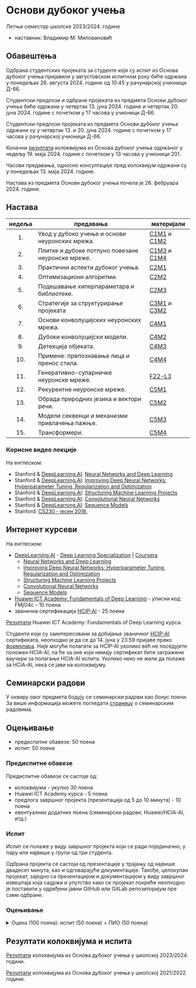 # Основи дубоког учења

Летњи семестар школске 2023/2024. године
* наставник: Владимир М. Миловановић
<!--* сарадник: Исидора Грујић-->

## Обавештења

Одбрана студентских пројеката за студенте који су испит из Основа дубоког учења пријавили у августовском испитном року биће одржана у понедељак 26. августа 2024. године од 10:45 у рачунарској учионици Д-66.<!--*, као и у четвртак 29. августа 2024. године од 11:00 часова у учионици Д-66.-->

Студентски предлози и одбране пројеката из предмета Основи дубоког учења биће одржани у четвртак 13. јуна 2024. године и четвртак 20. јуна 2024. године с почетком у 17 часова у учионици Д-66.

Студентски предлози пројеката из предмета Основи дубоког учења одржани су у четвртак 13. и 20. јуна 2024. године с почетком у 17 часова у рачунарској учионици Д-66.

Коначни [резултати](https://docs.google.com/spreadsheets/d/1VswTNw6_4dwwYHJ4HKwy48Sr9dvXGpPPAtdcZj2Kg9w) колоквијума из Основа дубоког учења одржаног у недељу 19. маја 2024. године с почетком у 13 часова у учионици 201.

Часови предавања, односно консултације пред колоквијум одржани су у понедељак 13. маја 2024. године.

Настава из предмета Основи дубоког учења почела је 26. фебруара 2024. године.

## Настава

недеља |                     предавања                    |          материјали
:----: | ------------------------------------------------ | ----------------------------
  1\.  | Увод у дубоко учење и основи неуронских мрежа.   | [C1M1][C1M1] и [C1M2][C1M2]
  2\.  | Плитке и дубоке потпуно повезане неуронске мреже.| [C1M3][C1M3] и [C1M4][C1M4]
  3\.  | Практични аспекти дубоког учења.                 | [C2M1][C2M1]
  4\.  | Оптимизациони алгоритми.                         | [C2M2][C2M2]
  5\.  | Подешавање хиперпараметара и библиотеке.         | [C2M3][C2M3]
  6\.  | Стратегије за структурирање пројеката            | [C3M1][C3M1] и [C3M2][C3M2]
  7\.  | Основи конволуцијских неуронских мрежа.          | [C4M1][C4M1]
  8\.  | Дубоки конволуцијски модели.                     | [C4M2][C4M2]
  9\.  | Детекција објеката.                              | [C4M3][C4M3]
 10\.  | Примене: препознавање лица и пренос стила.       | [C4M4][C4M4]
 11\.  | Генеративно-супарничке неуронске мреже.          | [F22-L3][F22-L3]
 12\.  | Рекурентне неуронске мреже.                      | [C5M1][C5M1]
 13\.  | Обрада природних језика и вектори речи.          | [C5M2][C5M2]
 14\.  | Модели секвенци и механизми привлачења пажње.    | [C5M3][C5M3]
 15\.  | Трансформери.                                    | [C5M4][C5M4]

[C1M1]: https://cs230.stanford.edu/files/C1M1.pdf
[C1M2]: https://cs230.stanford.edu/files/C1M2.pdf
[C1M3]: https://cs230.stanford.edu/files/C1M3.pdf
[C1M4]: https://cs230.stanford.edu/files/C1M4.pdf
[C2M1]: https://cs230.stanford.edu/files/C2M1.pdf
[C2M2]: https://cs230.stanford.edu/files/C2M2.pdf
[C2M3]: https://cs230.stanford.edu/files/C2M3.pdf
[C3M1]: https://cs230.stanford.edu/files/C3M1.pdf
[C3M2]: https://cs230.stanford.edu/files/C3M2.pdf
[C4M1]: https://cs230.stanford.edu/files/C4M1.pdf
[C4M2]: https://cs230.stanford.edu/files/C4M2.pdf
[C4M3]: https://cs230.stanford.edu/files/C4M3.pdf
[C4M4]: https://cs230.stanford.edu/files/C4M4.pdf
[C5M1]: https://cs230.stanford.edu/files/C5M1.pdf
[C5M2]: https://cs230.stanford.edu/files/C5M2.pdf
[C5M3]: https://cs230.stanford.edu/files/C5M3.pdf
[C5M4]: https://cs230.stanford.edu/files/C5M4.pdf

[S23-L1]: https://cs230.stanford.edu/syllabus/spring_2023/lecture_1.pdf

[F22-L1]: https://cs230.stanford.edu/syllabus/fall_2022/lecture_1.pdf
[F22-L2]: https://cs230.stanford.edu/syllabus/fall_2022/lecture_2.pdf
[F22-L3]: https://cs230.stanford.edu/syllabus/fall_2022/lecture_3.pdf
[F22-L5]: https://cs230.stanford.edu/syllabus/fall_2022/lecture_5.pdf
[F22-L10]: https://cs230.stanford.edu/syllabus/fall_2022/lecture_10.pdf

[S22-L1]: https://cs230.stanford.edu/syllabus/spring_2022/lecture_1.pdf
[S22-L2]: https://cs230.stanford.edu/syllabus/spring_2022/lecture_2.pdf
[S22-L3]: https://cs230.stanford.edu/syllabus/spring_2022/lecture_3.pdf
[S22-L5]: https://cs230.stanford.edu/syllabus/spring_2022/lecture_5.pdf
[S22-L7]: https://cs230.stanford.edu/syllabus/spring_2022/lecture_7.pdf
[S22-L9]: https://cs230.stanford.edu/syllabus/spring_2022/lecture_9.pdf

[F21-L1]: https://cs230.stanford.edu/syllabus/fall_2021/lecture_1.pdf
[F21-L2]: https://cs230.stanford.edu/syllabus/fall_2021/lecture_2.pdf
[F21-L4]: https://cs230.stanford.edu/syllabus/fall_2021/lecture_4.pdf
[F21-L5]: https://cs230.stanford.edu/syllabus/fall_2021/lecture_5.pdf
[F21-L7]: https://cs230.stanford.edu/syllabus/fall_2021/lecture_7.pdf
[F21-L9]: https://cs230.stanford.edu/syllabus/fall_2021/lecture_9.pdf
[F21-L10]: https://cs230.stanford.edu/syllabus/fall_2021/lecture_10.pdf

### Корисне видео лекције

На енглеском:
* Stanford & [DeepLearning.AI](https://www.deeplearning.ai): [Neural Networks and Deep Learning](https://www.youtube.com/playlist?list=PLkDaE6sCZn6Ec-XTbcX1uRg2_u4xOEky0)
* Stanford & [DeepLearning.AI](https://www.deeplearning.ai): [Improving Deep Neural Networks: Hyperparameter Tuning, Regularization and Optimization](https://www.youtube.com/playlist?list=PLkDaE6sCZn6Hn0vK8co82zjQtt3T2Nkqc)
* Stanford & [DeepLearning.AI](https://www.deeplearning.ai): [Structuring Machine Learning Projects](https://www.youtube.com/playlist?list=PLkDaE6sCZn6E7jZ9sN_xHwSHOdjUxUW_b)
* Stanford & [DeepLearning.AI](https://www.deeplearning.ai): [Convolutional Neural Networks](https://www.youtube.com/playlist?list=PLkDaE6sCZn6Gl29AoE31iwdVwSG-KnDzF)
* Stanford & [DeepLearning.AI](https://www.deeplearning.ai): [Sequence Models](https://www.youtube.com/playlist?list=PLkDaE6sCZn6F6wUI9tvS_Gw1vaFAx6rd6)
* Stanford: [CS230 - јесен 2018.](https://www.youtube.com/playlist?list=PLoROMvodv4rOABXSygHTsbvUz4G_YQhOb)

## Интернет курсеви

На енглеском:
* [DeepLearning.AI](https://www.deeplearning.ai) - [Deep Learning Specialization](https://www.coursera.org/specializations/deep-learning) | [Coursera](https://www.coursera.org)
  * [Neural Networks and Deep Learning](https://www.coursera.org/learn/neural-networks-deep-learning)
  * [Improving Deep Neural Networks: Hyperparameter Tuning, Regularization and Optimization](https://www.coursera.org/learn/deep-neural-network)
  * [Structuring Machine Learning Projects](https://www.coursera.org/learn/machine-learning-projects)
  * [Convolutional Neural Networks](https://www.coursera.org/learn/convolutional-neural-networks)
  * [Sequence Models](https://www.coursera.org/learn/nlp-sequence-models)
* [Huawei ICT Academy: Fundamentals of Deep Learning](https://uniportal.huawei.com/accounts/register.do?method=toRegister) - уписни код: FMjO4c - 10 поена
* званична сертификација [HCIP-AI](./Huawei/010102001901808059131409.pdf) - 25 поена

[Резултати](https://docs.google.com/spreadsheets/d/1RyvG7IVa4uybtXSHzngpcbnb8LEaEkFF4xU8CdShJMo) Huawei ICT Academy: Fundamentals of Deep Learning курса.

Студенти који су заинтересовани за добијање званичног [HCIP-AI](./Huawei/010102001901808059131409.pdf) сертификата, неопходно је да се до 14. јуна у 23:59 пријаве преко [формулара](https://docs.google.com/forms/d/e/1FAIpQLSe0yFvtZOzUZyyrwSO5gUh-5jG9yvlcUDIH1lHiOg3KT0XfNQ/viewform?usp=sf_link). Није могуће полагати за HCIP-AI уколико већ не поседујете положен HCIA-AI, па ће за оне који немају сертификат бити затражени ваучери за полагање HCIA-AI испита. Уколико неко не жели да полаже за HCIA-AI, нека се јави на колоквијуму.

## Семинарски радови

У оквиру овог предмета бодују се семинарски радови као бонус поени. За више информација можете погледати [страницу](https://elektrotehnika.github.io/seminarski) о семинарским радовима.

## Оцењивање

* предиспитне обавезе: 50 поена
* испит: 50 поена

### Предиспитне обавезе

Предиспитне обавезе се састоје од:
* колоквијума - укупно 30 поена
* Huawei ICT Academy курса - 5 поена
* предлога завршног пројекта (презентација од 5 до 10 минута) - 10 поена
* евентуалних додатних поена (семинарски радови, Huawei/HCIA-AI, итд.)

### Испит

Испит се полаже у виду завршног пројекта који се ради појединачно, у пару или највише у групи од три студента.

Одбрана пројекта се састоји од презентације у трајању од највише двадесет минута, као и одговарајуће документације. Такође, целокупан пројекат, заједно са презентацијом и документацијом у виду завршног извештаја која садржи и упутство како се пројекат покреће неопходно је поставити у одређени јавни GitHub или GitLab репозиторијум пре саме одбране.

### Оцењивање

<details markdown='block'>
<summary>Оцена (100 поена): испит (50 поена) + ПИО (50 поена)</summary>

* **5**: од 0 до 50 поена
* **6**: од 51 до 60 поена
* **7**: од 61 до 70 поена
* **8**: од 71 до 80 поена
* **9**: од 81 до 90 поена
* **10**: од 91 до 100 поена

</details>

## Резултати колоквијума и испита

[Резултати](https://docs.google.com/spreadsheets/d/1VswTNw6_4dwwYHJ4HKwy48Sr9dvXGpPPAtdcZj2Kg9w) колоквијума из Основа дубоког учења у школској 2023/2024. години.

[Резултати](https://docs.google.com/spreadsheets/d/1_AmBhgif2AVoadrnCksmKhYxyTy0ZBFe8XNZC_B8v-U) колоквијума из Основа дубоког учења у школској 2021/2022. години.
